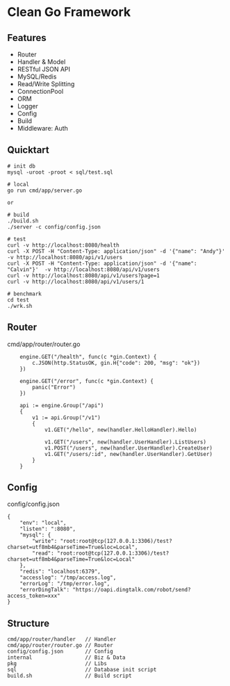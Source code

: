 # Clean Go Framework

## Features
- Router
- Handler & Model
- RESTful JSON API
- MySQL/Redis
- Read/Write Splitting
- ConnectionPool
- ORM
- Logger
- Config
- Build
- Middleware: Auth

## Quicktart
```
# init db
mysql -uroot -proot < sql/test.sql

# local
go run cmd/app/server.go

or

# build
./build.sh
./server -c config/config.json

# test
curl -v http://localhost:8080/health
curl -X POST -H "Content-Type: application/json" -d '{"name": "Andy"}'  -v http://localhost:8080/api/v1/users
curl -X POST -H "Content-Type: application/json" -d '{"name": "Calvin"}'  -v http://localhost:8080/api/v1/users
curl -v http://localhost:8080/api/v1/users?page=1
curl -v http://localhost:8080/api/v1/users/1

# benchmark
cd test
./wrk.sh
```

## Router
cmd/app/router/router.go
```
	engine.GET("/health", func(c *gin.Context) {
		c.JSON(http.StatusOK, gin.H{"code": 200, "msg": "ok"})
	})

	engine.GET("/error", func(c *gin.Context) {
		panic("Error")
	})

	api := engine.Group("/api")
	{
		v1 := api.Group("/v1")
		{
			v1.GET("/hello", new(handler.HelloHandler).Hello)

			v1.GET("/users", new(handler.UserHandler).ListUsers)
			v1.POST("/users", new(handler.UserHandler).CreateUser)
			v1.GET("/users/:id", new(handler.UserHandler).GetUser)
		}
	}
```

## Config
config/config.json
```
{
    "env": "local",
    "listen": ":8080",
    "mysql": {
        "write": "root:root@tcp(127.0.0.1:3306)/test?charset=utf8mb4&parseTime=True&loc=Local",
        "read": "root:root@tcp(127.0.0.1:3306)/test?charset=utf8mb4&parseTime=True&loc=Local"
    },
    "redis": "localhost:6379",
    "accesslog": "/tmp/access.log",
    "errorLog": "/tmp/error.log",
    "errorDingTalk": "https://oapi.dingtalk.com/robot/send?access_token=xxx"
}
```

## Structure
```
cmd/app/router/handler   // Handler
cmd/app/router/router.go // Router
config/config.json       // Config
internal                 // Biz & Data
pkg                      // Libs
sql                      // Database init script
build.sh                 // Build script
```